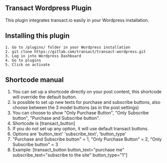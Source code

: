 ## Transact Wordpress Plugin

This plugin integrates transact.io easily in your Wordpress installation.

## Installing this plugin
```
1. Go to /plugins/ folder in your Wordpress installation
2. git clone https://gitlab.com/transact/transact-wordpress.git
3. Log in into Wordpress Dashboard
4. Go to plugins
5. Click on activate
```

## Shortcode manual
1. You can set up a shortcode directly on your post content, this shortcode will override the default button.
2. Is possible to set up new texts for purchase and subscribe buttons, also choose between the 3 model buttons (as in the post settings)
3. You can choose to show "Only Purchase Button", "Only Subscribe button", "Purchase and Subscribe button".
4. Shortcode is [transact_button]
5. If you do not set up any option, it will use default transact buttons.
5. Options are 'button_text' 'subscribe_text', 'button_type'
6. "Purchase and Subscribe button" = 1, "Only Purchase Button" = 2, "Only Subscribe button" = 3
6. Example: [transact_button button_text="purchase me" subscribe_text="subscribe to the site" button_type="1"]
